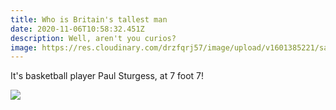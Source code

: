 ```yaml
---
title: Who is Britain's tallest man
date: 2020-11-06T10:58:32.451Z
description: Well, aren't you curios?
image: https://res.cloudinary.com/drzfqrj57/image/upload/v1601385221/samples/food/dessert.jpg
---
```

It's basketball player Paul Sturgess, at 7 foot 7!

![](https://res.cloudinary.com/drzfqrj57/image/upload/c_fit,h_322,w_576/v1604660555/Paul_Sturgess_mmnakf.jpg)